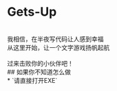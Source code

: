 # Gets-Up <br>
<br>
我相信，在半夜写代码让人感到幸福<br>
从这里开始，让一个文字游戏扬帆起航<br>
<br>
过来击败你的小伙伴吧！<br>
## 如果你不知道怎么做 <br>
* `请直接打开EXE`
